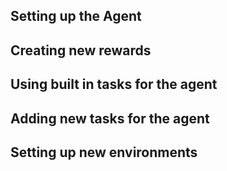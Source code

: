## Setting up the Agent

## Creating new rewards 

## Using built in tasks for the agent

## Adding new tasks for the agent 

## Setting up new environments